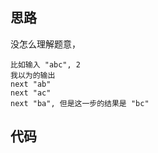 ## 思路

没怎么理解题意，

```
比如输入 "abc", 2
我以为的输出
next "ab"
next "ac"
next "ba", 但是这一步的结果是 "bc"
```







## 代码


